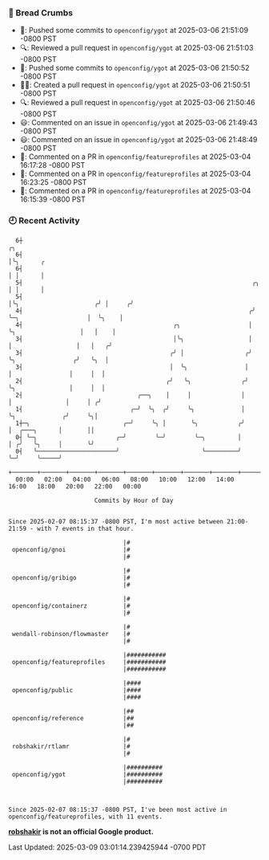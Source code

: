 ### 🍞 Bread Crumbs

 * 🚢: Pushed some commits to `openconfig/ygot` at 2025-03-06 21:51:09 -0800 PST
 * 🔍: Reviewed a pull request in  `openconfig/ygot` at 2025-03-06 21:51:03 -0800 PST
 * 🚢: Pushed some commits to `openconfig/ygot` at 2025-03-06 21:50:52 -0800 PST
 * ✍🏼: Created a pull request in `openconfig/ygot` at 2025-03-06 21:50:51 -0800 PST
 * 🔍: Reviewed a pull request in  `openconfig/ygot` at 2025-03-06 21:50:46 -0800 PST
 * 😃: Commented on an issue in `openconfig/ygot` at 2025-03-06 21:49:43 -0800 PST
 * 😃: Commented on an issue in `openconfig/ygot` at 2025-03-06 21:48:49 -0800 PST
 * 💬: Commented on a PR in  `openconfig/featureprofiles` at 2025-03-04 16:17:28 -0800 PST
 * 💬: Commented on a PR in  `openconfig/featureprofiles` at 2025-03-04 16:23:25 -0800 PST
 * 💬: Commented on a PR in  `openconfig/featureprofiles` at 2025-03-04 16:15:39 -0800 PST

### 🕘 Recent Activity
```
  6┼                                                                                         ╭╮
  6┤                                                                                         │╰╮      ╭
  6┤                                                                                         │ │      │
  5┤                                                                ╭╮                       │ │      │
  5┤                                                                │╰╮                     ╭╯ │     ╭╯
  4┤                                                               ╭╯ ╰─╮                   │  ╰╮    │
  4┤                                          ╭╮                   │    ╰╮                  │   │    │
  3┤                                          │╰╮                  │     │                  │   │   ╭╯
  3┤                                         ╭╯ │                 ╭╯     ╰╮                ╭╯   ╰╮  │
  3┤                                         │  ╰╮                │       │                │     │  │
  2┤                                        ╭╯   ╰╮              ╭╯       ╰╮               │     │  │
  2┤                                ╭──╮    │     │              │         │               │     │ ╭╯
  1┤                              ╭─╯  ╰╮  ╭╯     ╰╮             │         ╰╮             ╭╯     ╰╮│
  1┼─╮                          ╭─╯     ╰╮ │       ╰╮           ╭╯          │  ╭───╮      │       ││
  0┤ ╰─╮                      ╭─╯        ╰─╯        ╰─╮         │           │ ╭╯   ╰╮     │       ╰╯
  0┤   ╰──────────────────────╯                       ╰─────────╯           ╰─╯     ╰─────╯
    +───────+───────+───────+───────+───────+───────+───────+───────+───────+───────+───────+───────+────
  00:00   02:00   04:00   06:00   08:00   10:00   12:00   14:00   16:00   18:00   20:00   22:00   00:00   

						Commits by Hour of Day


Since 2025-02-07 08:15:37 -0800 PST, I'm most active between 21:00-21:59 - with 7 events in that hour.

```



```
                                |#
 openconfig/gnoi                |#
                                |#

                                |#
 openconfig/gribigo             |#
                                |#

                                |#
 openconfig/containerz          |#
                                |#

                                |#
 wendall-robinson/flowmaster    |#
                                |#

                                |###########
 openconfig/featureprofiles     |###########
                                |###########

                                |####
 openconfig/public              |####
                                |####

                                |##
 openconfig/reference           |##
                                |##

                                |#
 robshakir/rtlamr               |#
                                |#

                                |##########
 openconfig/ygot                |##########
                                |##########



Since 2025-02-07 08:15:37 -0800 PST, I've been most active in openconfig/featureprofiles, with 11 events.

```
**[robshakir](mailto:robjs@google.com) is not an official Google product.**  


Last Updated: 2025-03-09 03:01:14.239425944 -0700 PDT
